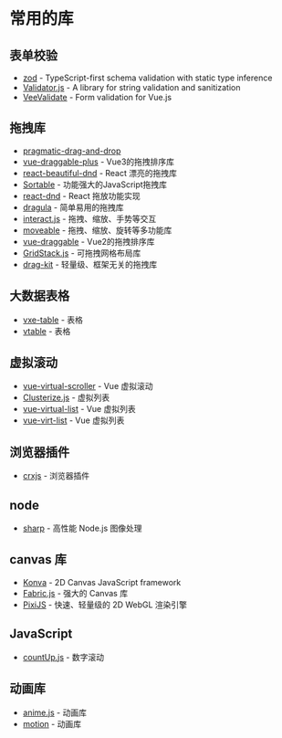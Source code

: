 # 常用的库

## 表单校验

- [zod](https://github.com/colinhacks/zod) - TypeScript-first schema validation with static type inference
- [Validator.js](https://github.com/validatorjs/validator.js) - A library for string validation and sanitization
- [VeeValidate](https://vee-validate.logaretm.com/v4/) - Form validation for Vue.js

## 拖拽库

- [pragmatic-drag-and-drop](https://github.com/atlassian/pragmatic-drag-and-drop)
- [vue-draggable-plus](https://vue-draggable-plus.pages.dev/) - Vue3的拖拽排序库
- [react-beautiful-dnd](https://github.com/atlassian/react-beautiful-dnd) - React 漂亮的拖拽库
- [Sortable](https://github.com/SortableJS/Sortable) - 功能强大的JavaScript拖拽库
- [react-dnd](https://react-dnd.github.io/react-dnd/) - React 拖放功能实现
- [dragula](https://bevacqua.github.io/dragula/) - 简单易用的拖拽库
- [interact.js](https://interactjs.io/) - 拖拽、缩放、手势等交互
- [moveable](https://github.com/daybrush/moveable) - 拖拽、缩放、旋转等多功能库
- [vue-draggable](https://github.com/SortableJS/Vue.Draggable) - Vue2的拖拽排序库
- [GridStack.js](https://gridstackjs.com/) - 可拖拽网格布局库
- [drag-kit](https://github.com/daybrush/drag-kit) - 轻量级、框架无关的拖拽库

## 大数据表格

- [vxe-table](https://github.com/x-extends/vxe-table) - 表格
- [vtable](https://visactor.com/vtable) - 表格

## 虚拟滚动

- [vue-virtual-scroller](https://github.com/Akryum/vue-virtual-scroller) - Vue 虚拟滚动
- [Clusterize.js](https://github.com/NeXTs/Clusterize.js) - 虚拟列表
- [vue-virtual-list](https://github.com/tangbc/vue-virtual-list) - Vue 虚拟列表
- [vue-virt-list](https://keno-lee.github.io/vue-virt-list/) - Vue 虚拟列表

## 浏览器插件

- [crxjs](https://crxjs.dev/vite-plugin/) - 浏览器插件

## node

- [sharp](https://sharp.nodejs.cn/) - 高性能 Node.js 图像处理

## canvas 库

- [Konva](https://konvajs.org/) - 2D Canvas JavaScript framework
- [Fabric.js](http://fabricjs.com/) - 强大的 Canvas 库
- [PixiJS](https://pixijs.com/) - 快速、轻量级的 2D WebGL 渲染引擎

## JavaScript

- [countUp.js](https://github.com/inorganik/countUp.js) - 数字滚动

## 动画库

- [anime.js](https://animejs.com/) - 动画库
- [motion](https://motion.dev/) - 动画库
